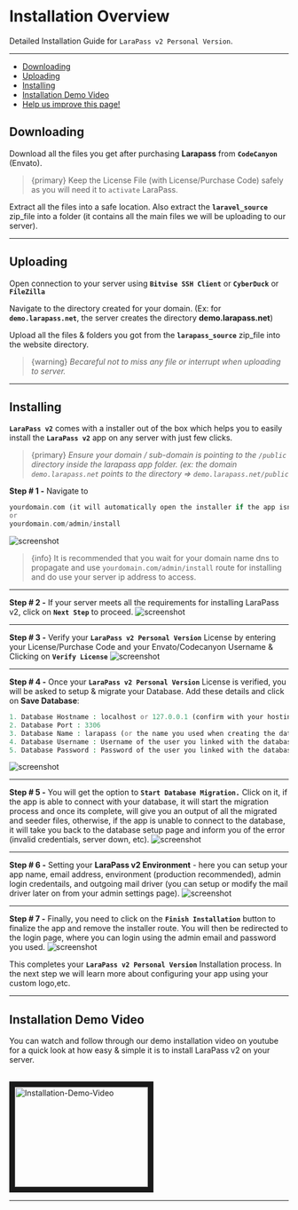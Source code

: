 # Installation Overview

Detailed Installation Guide for `LaraPass v2 Personal Version`.

---

- [Downloading](#downloading)
- [Uploading](#uploading)
- [Installing](#installing)
- [Installation Demo Video](#installation-demo)
- [<a href="https://github.com/larapass/docs/edit/master/resources/docs/personal/installation/overview.md" target="_blank"><i class="fa fa-edit"></i> Help us improve this page!</a>](#)

<a name="downloading"></a>
## Downloading

Download all the files you get after purchasing **Larapass** from **`CodeCanyon`** (Envato). 

> {primary} Keep the License File (with License/Purchase Code) safely as you will need it to `activate` LaraPass. 

Extract all the files into a safe location. Also extract the **`laravel_source`** zip_file into a folder (it contains all the main files we will be uploading to our server).


---

<a name="uploading"></a>
## Uploading

Open connection to your server using **`Bitvise SSH Client`** or **`CyberDuck`** or **`FileZilla`**

Navigate to the directory created for your domain. (Ex: for **`demo.larapass.net`**, the server creates the directory **demo.larapass.net**)

Upload all the files & folders you got from the **`larapass_source`** zip_file into the website directory.

> {warning} *Becareful not to miss any file or interrupt when uploading to server.*

---

<a name="installing"></a>
## Installing

**`LaraPass v2`** comes with a installer out of the box which helps you to easily install the **`LaraPass v2`** app on any server with just few clicks. 

> {primary} *Ensure your domain / sub-domain is pointing to the `/public` directory inside the larapass app folder. (ex: the domain `demo.larapass.net` points to the directory => `demo.larapass.net/public`*

**Step # 1 -** Navigate to

 ```php
 yourdomain.com (it will automatically open the installer if the app isnt installed yet)
 or
 yourdomain.com/admin/install
 ```
![screenshot](/screenshots/installation/installer-1.png)

> {info} It is recommended that you wait for your domain name dns to propagate and use `yourdomain.com/admin/install` route for installing and do use your server ip address to access.

---

**Step # 2 -** If your server meets all the requirements for installing LaraPass v2, click on **`Next Step`** to proceed.
![screenshot](/screenshots/installation/installer-2.png)

---

**Step # 3 -** Verify your **`LaraPass v2 Personal Version`** License by entering your License/Purchase Code and your Envato/Codecanyon Username & Clicking on **`Verify License`**
![screenshot](/screenshots/installation/installer-3.png)

---

**Step # 4 -** Once your **`LaraPass v2 Personal Version`** License is verified, you will be asked to setup & migrate your Database. Add these details and click on **Save Database**:

 ```php
1. Database Hostname : localhost or 127.0.0.1 (confirm with your hosting provider. Its the address that shows up in phpmyadmin)
2. Database Port : 3306
3. Database Name : larapass (or the name you used when creating the database in mysql)
4. Database Username : Username of the user you linked with the database in mysql
5. Database Password : Password of the user you linked with the database in mysql
 ```
![screenshot](/screenshots/installation/installer-4.png)

---

**Step # 5 -** You will get the option to **`Start Database Migration.`** Click on it, if the app is able to connect with your database, it will start the migration process and once its complete, will give you an output of all the migrated and seeder files, otherwise, if the app is unable to connect to the database, it will take you back to the database setup page and inform you of the error (invalid credentials, server down, etc).
![screenshot](/screenshots/installation/installer-5.png)

---

**Step # 6 -** Setting your **LaraPass v2 Environment** - here you can setup your app name, email address, environment (production recommended), admin login credentails, and outgoing mail driver (you can setup or modify the mail driver later on from your admin settings page).
![screenshot](/screenshots/installation/installer-6.png)

---

**Step # 7 -** Finally, you need to click on the **`Finish Installation`** button to finalize the app and remove the installer route. You will then be redirected to the login page, where you can login using the admin email and password you used.
![screenshot](/screenshots/installation/installer-7.png)

This completes your **`LaraPass v2 Personal Version`** Installation process. In the next step we will learn more about configuring your app using your custom logo,etc.

---

<a name="installation-demo"></a>
## Installation Demo Video

You can watch and follow through our demo installation video on youtube for a quick look at how easy & simple it is to install LaraPass v2 on your server.  
<br>

<a href="https://youtu.be/5xmODkcd7Ug" target="_blank">
    <img src="/screenshots/installation/installation-demo.jpg" alt="Installation-Demo-Video" width="240" height="180" border="10" />
</a>

---
<br />
<larecipe-feedback message="Thankyou for your feedback!">
</larecipe-feedback>